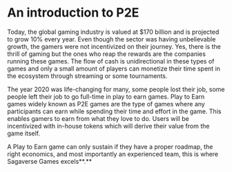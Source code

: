# An introduction to P2E

Today, the global gaming industry is valued at $170 billion and is projected to grow 10% every year. Even though the sector was having unbelievable growth, the gamers were not incentivized on their journey. Yes, there is the thrill of gaming but the ones who reap the rewards are the companies running these games. The flow of cash is unidirectional in these types of games and only a small amount of players can monetize their time spent in the ecosystem through streaming or some tournaments.

The year 2020 was life-changing for many, some people lost their job, some people left their job to go full-time in play to earn games. Play to Earn games widely known as P2E games are the type of games where any participants can earn while spending their time and effort in the game. This enables gamers to earn from what they love to do. Users will be incentivized with in-house tokens which will derive their value from the game itself.

A Play to Earn game can only sustain if they have a proper roadmap, the right economics, and most importantly an experienced team, this is where Sagaverse Games excels**.**
